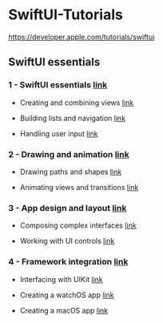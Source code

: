 # SwiftUI-Tutorials

https://developer.apple.com/tutorials/swiftui

## SwiftUI essentials

### 1 - SwiftUI essentials [link](https://github.com/filipepatricio/SwiftUI-Tutorials/releases/tag/chapter-1%2F1.3.handling-user-interaction)

* Creating and combining views [link](https://github.com/filipepatricio/SwiftUI-Tutorials/tree/chapter-1/1.1.creating-and-combining-views)

* Building lists and navigation [link](https://github.com/filipepatricio/SwiftUI-Tutorials/tree/chapter-1/1.2.building-lists-and-navigation)

* Handling user input [link](https://github.com/filipepatricio/SwiftUI-Tutorials/tree/chapter-1/1.3.handling-user-interaction)

### 2 - Drawing and animation [link](https://github.com/filipepatricio/SwiftUI-Tutorials/releases/tag/chapter-2%2F2.2.animating-views-and-transitions)

* Drawing paths and shapes [link](https://github.com/filipepatricio/SwiftUI-Tutorials/tree/chapter-2/2.1.drawing-paths-and-shapes)

* Animating views and transitions [link](https://github.com/filipepatricio/SwiftUI-Tutorials/tree/chapter-2/2.2.animating-views-and-transitions)


### 3 - App design and layout [link](https://github.com/filipepatricio/SwiftUI-Tutorials/releases/tag/chapter-3%2F3.2.working-with-UI-controls)

* Composing complex interfaces [link](https://github.com/filipepatricio/SwiftUI-Tutorials/tree/chapter-2/2.2.animating-views-and-transitions)

* Working with UI controls [link](https://github.com/filipepatricio/SwiftUI-Tutorials/tree/chapter-3/3.2.working-with-UI-controls)

### 4 - Framework integration [link](https://github.com/filipepatricio/SwiftUI-Tutorials/releases/tag/chapter-4%2F4.3.creating-a-macOS-app)

* Interfacing with UIKit [link](https://github.com/filipepatricio/SwiftUI-Tutorials/tree/chapter-4/4.1.interfacing-with-UIKit)

* Creating a watchOS app [link](https://github.com/filipepatricio/SwiftUI-Tutorials/tree/chapter-4/4.1.interfacing-with-UIKit)

* Creating a macOS app [link](https://github.com/filipepatricio/SwiftUI-Tutorials/tree/chapter-4/4.3.creating-a-macOS-app)

